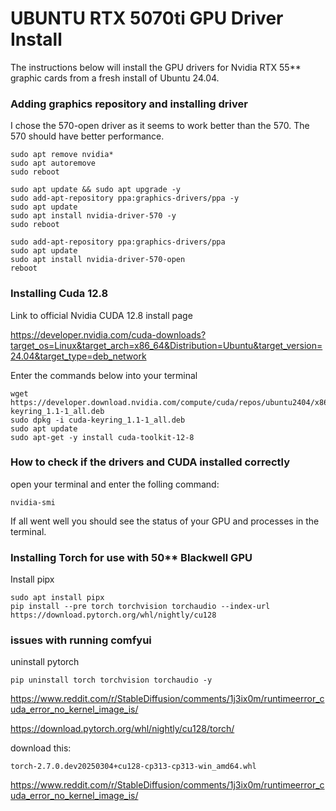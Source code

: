 # UBUNTU RTX 5070ti GPU Driver Install

The instructions below will install the GPU drivers for Nvidia RTX 55** graphic cards from a fresh install of Ubuntu 24.04.

### Adding graphics repository and installing driver
I chose the 570-open driver as it seems to work better than the 570. The 570 should have better performance.
```
sudo apt remove nvidia*
sudo apt autoremove
sudo reboot
```
```
sudo apt update && sudo apt upgrade -y
sudo add-apt-repository ppa:graphics-drivers/ppa -y
sudo apt update
sudo apt install nvidia-driver-570 -y
sudo reboot
```
```
sudo add-apt-repository ppa:graphics-drivers/ppa
sudo apt update 
sudo apt install nvidia-driver-570-open
reboot
```
### Installing Cuda 12.8

Link to official Nvidia CUDA 12.8 install page

https://developer.nvidia.com/cuda-downloads?target_os=Linux&target_arch=x86_64&Distribution=Ubuntu&target_version=24.04&target_type=deb_network

Enter the commands below into your terminal
```
wget https://developer.download.nvidia.com/compute/cuda/repos/ubuntu2404/x86_64/cuda-keyring_1.1-1_all.deb
sudo dpkg -i cuda-keyring_1.1-1_all.deb
sudo apt update
sudo apt-get -y install cuda-toolkit-12-8
```
### How to check if the drivers and CUDA installed correctly

open your terminal and enter the folling command:
```
nvidia-smi
```
If all went well you should see the status of your GPU and processes in the terminal.

### Installing Torch for use with 50** Blackwell GPU

Install pipx
```
sudo apt install pipx
pip install --pre torch torchvision torchaudio --index-url https://download.pytorch.org/whl/nightly/cu128
```
### issues with running comfyui

uninstall pytorch
```
pip uninstall torch torchvision torchaudio -y
```

https://www.reddit.com/r/StableDiffusion/comments/1j3ix0m/runtimeerror_cuda_error_no_kernel_image_is/

https://download.pytorch.org/whl/nightly/cu128/torch/

download this:
```
torch-2.7.0.dev20250304+cu128-cp313-cp313-win_amd64.whl
```

https://www.reddit.com/r/StableDiffusion/comments/1j3ix0m/runtimeerror_cuda_error_no_kernel_image_is/
